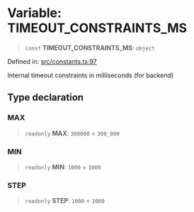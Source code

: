 # Variable: TIMEOUT\_CONSTRAINTS\_MS

> `const` **TIMEOUT\_CONSTRAINTS\_MS**: `object`

Defined in: [src/constants.ts:97](https://github.com/Nick2bad4u/Uptime-Watcher/blob/dca5483e793478722cd3e6e125cafcec5fc771f0/src/constants.ts#L97)

Internal timeout constraints in milliseconds (for backend)

## Type declaration

### MAX

> `readonly` **MAX**: `300000` = `300_000`

### MIN

> `readonly` **MIN**: `1000` = `1000`

### STEP

> `readonly` **STEP**: `1000` = `1000`
